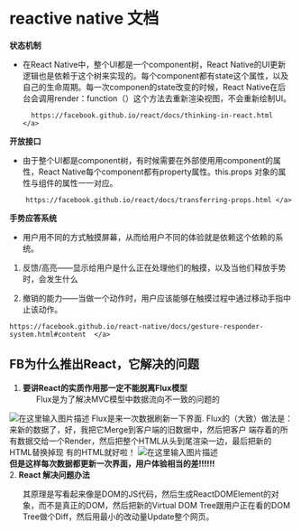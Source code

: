 <h1>reactive native 文档  </h1>


 **状态机制**

* 在React Native中，整个UI都是一个component树，React Native的UI更新逻辑也是依赖于这个树来实现的。每个component都有state这个属性，以及自己的生命周期。每一次componen的state改变的时候，React Native在后台会调用render：function（）这个方法去重新渲染视图，不会重新绘制UI。

   > <a herf=https://facebook.github.io/react/docs/thinking-in-react.html>
   		https://facebook.github.io/react/docs/thinking-in-react.html  </a>

**开放接口**

* 由于整个UI都是component树，有时候需要在外部使用用component的属性，React Native每个component都有property属性。this.props 对象的属性与组件的属性一一对应。
 
 >  <a herf=https://facebook.github.io/react/docs/transferring-props.html>
 		https://facebook.github.io/react/docs/transferring-props.html </a>

**手势应答系统**

* 用户用不同的方式触摸屏幕，从而给用户不同的体验就是依赖这个依赖的系统。

1. 反馈/高亮——显示给用户是什么正在处理他们的触摸，以及当他们释放手势时，会发生什么 

2. 撤销的能力——当做一个动作时，用户应该能够在触摸过程中通过移动手指中止该动作。

> <a herf=https://facebook.github.io/react-native/docs/gesture-responder-system.html#content>
	https://facebook.github.io/react-native/docs/gesture-responder-system.html#content  </a>


FB为什么推出React，它解决的问题
-------
1.  **要讲React的实质作用那一定不能脱离Flux模型**
    <ul>
                Flux是为了解决MVC模型中数据流向不一致的问题的
![在这里输入图片描述][1]
                Flux是来一次数据刷新一下界面.
                Flux的（大致）做法是：来新的数据了，好，我把它Merge到客户端的旧数据中，然后把客户                端存着的所有数据交给一个Render，然后把整个HTML从头到尾渲染一边，最后把新的HTML替换掉现    有的HTML就好啦！ 
                ![在这里输入图片描述][2]                                                          
                 **但是这样每次数据都更新一次界面，用户体验相当的差!!!!!!**      
    </ul>
2. **React 解决问题办法**
    <ul>其原理是写看起来像是DOM的JS代码，然后生成ReactDOMElement的对象，而不是真正的DOM，然后把新的Virtual DOM Tree跟用户正在看的DOM Tree做个Diff，然后用最小的改动量Update整个网页。
    </ul>



  [1]: https://pic4.zhimg.com/9256957d0674965401a1733a8b20c0a7_r.jpg
  [2]: https://pic4.zhimg.com/124ebc5f080b831c2501997a861c71d7_r.jpg